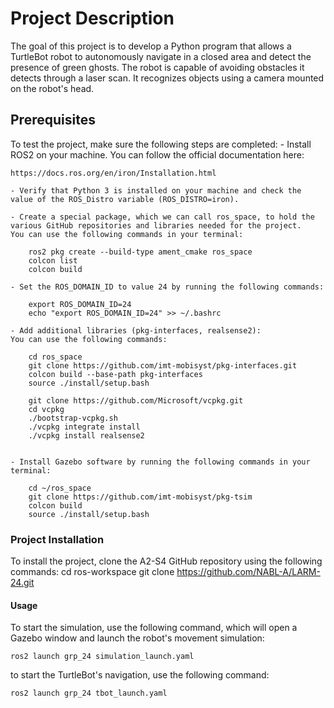 # Project Description

The goal of this project is to develop a Python program that allows a TurtleBot robot to autonomously navigate in a closed area and detect the presence of green ghosts.
The robot is capable of avoiding obstacles it detects through a laser scan. It recognizes objects using a camera mounted on the robot's head.


## Prerequisites

To test the project, make sure the following steps are completed:
    - Install ROS2 on your machine.
    You can follow the official documentation here: 
    
    https://docs.ros.org/en/iron/Installation.html

    - Verify that Python 3 is installed on your machine and check the value of the ROS_Distro variable (ROS_DISTRO=iron).

    - Create a special package, which we can call ros_space, to hold the various GitHub repositories and libraries needed for the project.
    You can use the following commands in your terminal:

        ros2 pkg create --build-type ament_cmake ros_space
        colcon list
        colcon build

    - Set the ROS_DOMAIN_ID to value 24 by running the following commands:

        export ROS_DOMAIN_ID=24
        echo "export ROS_DOMAIN_ID=24" >> ~/.bashrc

    - Add additional libraries (pkg-interfaces, realsense2):
    You can use the following commands:

        cd ros_space
        git clone https://github.com/imt-mobisyst/pkg-interfaces.git
        colcon build --base-path pkg-interfaces
        source ./install/setup.bash

        git clone https://github.com/Microsoft/vcpkg.git
        cd vcpkg
        ./bootstrap-vcpkg.sh
        ./vcpkg integrate install
        ./vcpkg install realsense2
    

    - Install Gazebo software by running the following commands in your terminal:

        cd ~/ros_space
        git clone https://github.com/imt-mobisyst/pkg-tsim
        colcon build
        source ./install/setup.bash



### Project Installation

To install the project, clone the A2-S4 GitHub repository using the following commands:
    cd ros-workspace
    git clone https://github.com/NABL-A/LARM-24.git

#### Usage

To start the simulation, use the following command, which will open a Gazebo window and launch the robot's movement simulation:
    
    ros2 launch grp_24 simulation_launch.yaml

to start the TurtleBot's navigation, use the following command:
   
    ros2 launch grp_24 tbot_launch.yaml